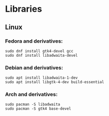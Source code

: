 # Libraries
## Linux
### Fedora and derivatives:
``` 
sudo dnf install gtk4-devel gcc
sudo dnf install libadwaita-devel
```
### Debian and derivatives:
``` 
sudo apt install libadwaita-1-dev 
sudo apt install libgtk-4-dev build-essential
```
### Arch and derivatives:
```
sudo pacman -S libadwaita 
sudo pacman -S gtk4 base-devel
``` 

